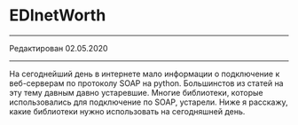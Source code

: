 
# EDInetWorth

<hr>
Редактирован 02.05.2020
<hr>

На сегоднейший день в интернете мало информации о подключение к веб-серверам по протоколу SOAP на python. Большинстов из статей на эту тему давным давно устаревшие. Многие библиотеки, которые использовались для подключение по SOAP, устарели. Ниже я расскажу, какие библиотеки нужно использовать на сегодняшней день.
